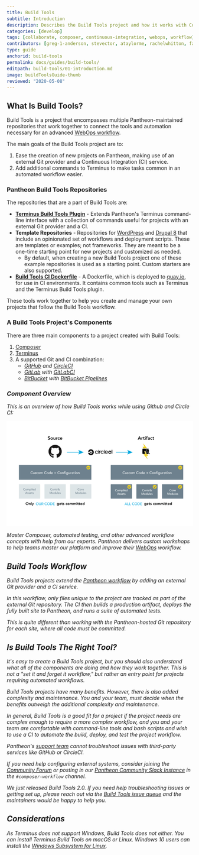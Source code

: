 ```yaml
---
title: Build Tools
subtitle: Introduction
description: Describes the Build Tools project and how it works with Composer, Git, and Continuous Integration as part of an advanced WebOps workflow.
categories: [develop]
tags: [collaborate, composer, continuous-integration, webops, workflow]
contributors: [greg-1-anderson, stevector, ataylorme, rachelwhitton, fatimask]
type: guide
anchorid: build-tools
permalink: docs/guides/build-tools/
editpath: build-tools/01-introduction.md
image: buildToolsGuide-thumb
reviewed: "2020-05-08"
---
```


## What Is Build Tools?

Build Tools is a project that encompasses multiple Pantheon-maintained repositories that work together to connect the tools and automation necessary for an advanced [WebOps workflow](https://pantheon.io/webops).

The main goals of the Build Tools project are to:

1. Ease the creation of new projects on Pantheon, making use of an external Git provider and a Continuous Integration (CI) service.
1. Add additional commands to Terminus to make tasks common in an automated workflow easier.

### Pantheon Build Tools Repositories

The repositories that are a part of Build Tools are:

- [**Terminus Build Tools Plugin**](https://github.com/pantheon-systems/terminus-build-tools-plugin) - Extends Pantheon's Terminus command-line interface with a collection of commands useful for projects with an external Git provider and a CI.
- **Template Repositories** - Repositories for [WordPress](https://github.com/pantheon-systems/example-wordpress-composer) and [Drupal 8](https://github.com/pantheon-systems/example-drops-8-composer) that include an opinionated set of workflows and deployment scripts. These are templates or examples; not frameworks. They are meant to be a one-time starting point for new projects and customized as needed.
  - By default, when creating a new Build Tools project one of these example repositories is used as a starting point. Custom starters are also supported.
- [**Build Tools CI Dockerfile**](https://github.com/pantheon-systems/docker-build-tools-ci/) - A Dockerfile, which is deployed to [quay.io](https://quay.io/repository/pantheon-public/build-tools-ci?tab=tags), for use in CI environments. It contains common tools such as Terminus and the Terminus Build Tools plugin.

These tools work together to help you create and manage your own projects that follow the Build Tools workflow.

### A Build Tools Project's Components

There are three main components to a project created with Build Tools:

1. [Composer](/composer)
1. [Terminus](/terminus)
1. A supported Git and CI combination:
   - [<em class="fa fa-github" /> GitHub](https://github.com) and [CircleCI](https://circleci.com/)
   - [<em class="fa fa-gitlab" /> GitLab](https://about.gitlab.com) with [GitLabCI](https://about.gitlab.com/product/continuous-integration/)
   - [<em class="fa fa-bitbucket" /> BitBucket](https://bitbucket.org/product/) with [BitBucket Pipelines](https://bitbucket.org/product/features/pipelines)

### Component Overview

This is an overview of how Build Tools works while using Github and Circle CI:

![Build Tools diagram](../../../images/pr-workflow/build-tools-diagram-overview.png)

<Enablement title="Automation Training" link="https://pantheon.io/agencies/learn-pantheon?docs">

Master Composer, automated testing, and other advanced workflow concepts with help from our experts. Pantheon delivers custom workshops to help teams master our platform and improve their [WebOps](https://pantheon.io/webops) workflow.

</Enablement>

## Build Tools Workflow

Build Tools projects extend the [Pantheon workflow](/pantheon-workflow) by adding an external Git provider and a CI service.

In this workflow, only files unique to the project are tracked as part of the external Git repository. The CI then builds a production artifact, deploys the fully built site to Pantheon, and runs a suite of automated tests.

This is quite different than working with the Pantheon-hosted Git repository for each site, where all code must be committed.

## Is Build Tools The Right Tool?

It's easy to create a Build Tools project, but you should also understand what all of the components are doing and how they work together. This is not a "set it and forget it workflow," but rather an entry point for projects requiring automated workflows.

Build Tools projects have many benefits. However, there is also added complexity and maintenance. You and your team, must decide when the benefits outweigh the additional complexity and maintenance.

In general, Build Tools is a good fit for a project if the project needs are complex enough to require a more complex workflow, and you and your team are comfortable with command-line tools and bash scripts and wish to use a CI to automate the build, deploy, and test the project workflow.

<Alert title="Note" type="info">

Pantheon's [support team](/support) cannot troubleshoot issues with third-party services like GitHub or CircleCI.

If you need help configuring external systems, consider joining the [Community Forum](https://discuss.pantheon.io/) or posting in our [Pantheon Community Slack Instance](https://slackin.pantheon.io/) in the `#composer-workflow` channel.

</Alert>

<Accordion title="Build Tools Changelog" id="changelog" icon="newspaper">

<BuildToolsChangelog />

</Accordion>

<Alert title="Note" type="info">

We just released Build Tools 2.0. If you need help troubleshooting issues or getting set up, please reach out via the [Build Tools issue queue](https://github.com/pantheon-systems/terminus-build-tools-plugin/issues) and the maintainers would be happy to help you.

</Alert>

## Considerations

As Terminus does not support Windows, Build Tools does not either. You can install Terminus Build Tools on macOS or Linux. Windows 10 users can install the [Windows Subsystem for Linux](https://docs.microsoft.com/en-us/windows/wsl/install-win10).